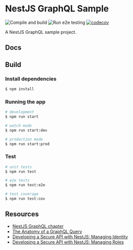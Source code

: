 # NestJS GraphQL Sample

![Compile and build](https://github.com/hantsy/nestjs-graphql-sample/workflows/Build/badge.svg)
![Run e2e testing](https://github.com/hantsy/nestjs-graphql-sample/workflows/e2e/badge.svg)
[![codecov](https://codecov.io/gh/hantsy/nestjs-graphql-sample/branch/master/graph/badge.svg)](https://codecov.io/gh/hantsy/nestjs-graphql-sample)

A NestJS GraphQL sample project.

## Docs




## Build
### Install dependencies

```bash
$ npm install
```

### Running the app

```bash
# development
$ npm run start

# watch mode
$ npm run start:dev

# production mode
$ npm run start:prod
```

### Test

```bash
# unit tests
$ npm run test

# e2e tests
$ npm run test:e2e

# test coverage
$ npm run test:cov
```

## Resources
* [NestJS GraphQL chapter](https://docs.nestjs.com/graphql/quick-start)
* [The Anatomy of a GraphQL Query](https://www.apollographql.com/blog/the-anatomy-of-a-graphql-query-6dffa9e9e747/)
* [Developing a Secure API with NestJS: Managing Identity](https://auth0.com/blog/developing-a-secure-api-with-nestjs-adding-authorization/)
* [Developing a Secure API with NestJS: Managing Roles](https://auth0.com/blog/developing-a-secure-api-with-nestjs-adding-role-based-access-control/)
